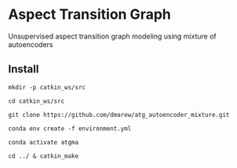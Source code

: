 # Aspect Transition Graph 
Unsupervised aspect transition graph modeling  using mixture of autoencoders
## Install

``mkdir -p catkin_ws/src``

``cd catkin_ws/src``

``git clone https://github.com/dmarew/atg_autoencoder_mixture.git``

``conda env create -f environment.yml``

``conda activate atgma``

``cd ../ & catkin_make``


<!--
``pip install -U rospkg``

``pip install -U catkin_pkg``

``pip uninstall em``

``pip install empy``

``conda install -c conda-forge opencv``
-->
